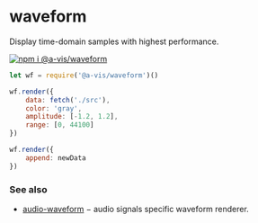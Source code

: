 # waveform

Display time-domain samples with highest performance.

[![npm i @a-vis/waveform](https://nodei.co/npm/@a-vis/waveform.png?mini=true)](https://npmjs.org/package/@a-vis/waveform/)

```js
let wf = require('@a-vis/waveform')()

wf.render({
	data: fetch('./src'),
	color: 'gray',
	amplitude: [-1.2, 1.2],
	range: [0, 44100]
})

wf.render({
	append: newData
})
```


### See also

* [audio-waveform](https://github.com/a-vis/audio-waveform) − audio signals specific waveform renderer.
